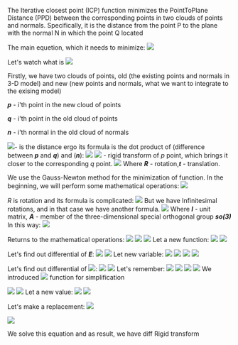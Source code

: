 The Iterative closest point (ICP) function minimizes the PointToPlane Distance (PPD) between the corresponding points in two clouds of points and normals.
Specifically, it is the distance from the point P to the plane with the normal N in which the point Q located

The main equetion, which it needs to minimize:
<img src="https://render.githubusercontent.com/render/math?math=E=\sum\left\|ppd(p_{i},q_{i},n_{i})\right\|_{2}\rightarrow0">


Let's watch what is <img src="https://render.githubusercontent.com/render/math?math=ppd(p,q,n)">

Firstly, we have two clouds of points, old (the existing points and normals in 3-D model) and new (new points and normals, what we want to integrate to the exising model)

***p*** - i'th point in the new cloud of points

***q*** - i'th point in the old cloud of points

***n*** - i'th normal in the old cloud of normals

<img src="https://render.githubusercontent.com/render/math?math=ppd(...)">- is the distance ergo its formula is the dot product of (difference between ***p*** and ***q***) and (***n***):
<img src="https://render.githubusercontent.com/render/math?math=dot(T_{p2q}(p)-q, n)=dot((R\cdot p+t)-q,n)=[(R\cdot p+t)-q]^{T}\cdot n">
<img src="https://render.githubusercontent.com/render/math?math=T_{p2q}(p)"> - rigid transform of *p* point, which brings it closer to the corresponding *q* point.
<img src="https://render.githubusercontent.com/render/math?math=T_{p2q}(p) = (R \cdot  p + t)">
Where ***R*** - rotation,***t*** - translation.

We use the Gauss-Newton method for the minimization of function.
In the beginning, we will perform some mathematical operations:
<img src="https://render.githubusercontent.com/render/math?math=E=\sum\left\|[(R\cdot p+t)-q]^{T}\cdot n\right\|_{2}">

*R* is rotation and its formula is complicated:
<img src="https://render.githubusercontent.com/render/math?math=R=R_{z}(\gamma)R_{y}(\beta)R_{x}(\alpha)=(\begin{bmatrix}cos(\gamma)%26-sin(\gamma)%26 0\\sin(\gamma)%26cos(\gamma)%26 0 \\ 0 %26 0 %26 1 \end{bmatrix} \begin{bmatrix}cos(\beta) %26 0 %26 sin(\beta) \\ 0 %26 1 %26 0 \\ -sin(\beta) %26 0 %26 cos(\beta) \end{bmatrix} \begin{bmatrix}1 %26 0 %26 0\\0 %26cos(\alpha) %26 -sin(\alpha)\\0 %26 sin(\alpha) %26 cos(\alpha)\end{bmatrix}">
But we have Infinitesimal rotations, and in that case we have another formula.
<img src="https://render.githubusercontent.com/render/math?math=R=I %2B Ad\theta">
Where ***I*** - unit matrix, ***A*** - member of the three-dimensional special orthogonal group ***so(3)***
In this way:
<img src="https://render.githubusercontent.com/render/math?math=R = I %2B \begin{bmatrix}0 %26 -\gamma  %26 \beta \\ \gamma %26 0 %26 -\alpha \\ -\beta  %26 \alpha  %26 0 \end{bmatrix} = I %2B skew(\begin{bmatrix} \alpha \\ \beta \\ \gamma \\ \end{bmatrix}) = I %2B skew(R_{shift}) ">

Returns to the mathematical operations:
<img src="https://render.githubusercontent.com/render/math?math=E=\sum\left\|[(I %2B skew(R_{shift})) \cdot  p %2B t - q]^{T}  \cdot n \right \|_{2} ">
<img src="https://render.githubusercontent.com/render/math?math=E = \sum \left \| [I \cdot  p %2B skew(R_{shift}) \cdot  p %2B t - q]^{T}  \cdot n \right \|_{2} ">
<img src="https://render.githubusercontent.com/render/math?math=E = \sum \left \| [skew(R_{shift}) \cdot  p %2B t %2B p- q]^{T}  \cdot n \right \|_{2} ">
Let a new function:
<img src="https://render.githubusercontent.com/render/math?math=f(x, p) = skew(R_{shift}) \cdot  p %2B t">
<img src="https://render.githubusercontent.com/render/math?math=E = \sum \left \| [f(x, p) %2B p- q]^{T}  \cdot n \right \|_{2}">

Let's find out differential of ***E***:
<img src="https://render.githubusercontent.com/render/math?math=\frac{\partial E}{\partial x_{i}} = \sum [2 \cdot (f(x, p) %2B p - q)^{T} \cdot n] \cdot [f{}'(x, p)^{T} \cdot n] = 0">
<img src="https://render.githubusercontent.com/render/math?math=\sum [2 \cdot n^{T} \cdot (f(x, p) %2B p - q)] \cdot [n^{T} \cdot f{}'(x, p)] = 0 ">
Let new variable: <img src="https://render.githubusercontent.com/render/math?math=\triangle p = p - q">
<img src="https://render.githubusercontent.com/render/math?math=\sum [2 \cdot n^{T} \cdot (f(x, p) %2B \triangle p)] \cdot [n^{T} \cdot f{}'(x, p)] = 0">
<img src="https://render.githubusercontent.com/render/math?math=\sum [(f(x, p) %2B \triangle p)^{T} \cdot (n \cdot n^{T})] \cdot f{}'(x, p) = 0">
<img src="https://render.githubusercontent.com/render/math?math=\sum f{}'(x, p)^{T} \cdot [n \cdot n^{T}] \cdot [f(x, p) %2B \triangle p] = 0">

Let's find out differential of <img src="https://render.githubusercontent.com/render/math?math=f(x)">:
<img src="https://render.githubusercontent.com/render/math?math=d(f(x)) = d(skew(R_{shift}) \cdot  p %2B t) = d(skew(R_{shift})) \cdot  p %2B skew(R_{shift}) \cdot  d(p)) %2B d(t)">
<img src="https://render.githubusercontent.com/render/math?math=d(f(x)) = skew(\triangle R_{shift}) \cdot  p %2B \triangle t">
Let's remember: <img src="https://render.githubusercontent.com/render/math?math=cross(a, b) = skew(a) \cdot b = skew(b)^{T} \cdot a">
<img src="https://render.githubusercontent.com/render/math?math=d(f(x)) = cross(\triangle R_{shift}, p) %2B \triangle t">
<img src="https://render.githubusercontent.com/render/math?math=d(f(x)) = skew(p)^{T} \cdot \triangle R_{shift} %2B \triangle t">
<img src="https://render.githubusercontent.com/render/math?math=d(f(x))=\begin{bmatrix} skew(p)^{T} %26 | %26 I m\end{bmatrix} \cdot \begin{bmatrix} \triangle R_{shift}\\ \triangle t \end{bmatrix} = G(p) \cdot X">
We introduced <img src="https://render.githubusercontent.com/render/math?math=G(p)"> function for simplification

<img src="https://render.githubusercontent.com/render/math?math=\sum f{}'(x, p)^{T} \cdot [n \cdot n^{T}] \cdot [f(x, p)] = \sum f{}'(x, p)^{T} \cdot [n \cdot n^{T}] \cdot [- \triangle p]">
<img src="https://render.githubusercontent.com/render/math?math=\sum G(p)^{T} \cdot [n \cdot n^{T}] \cdot [G(p) \cdot X] = \sum G(p)^{T} \cdot [n \cdot n^{T}] \cdot [- \triangle p]">
Let a new value:
<img src="https://render.githubusercontent.com/render/math?math=C = G(p)^{T} \cdot n">
<img src="https://render.githubusercontent.com/render/math?math=C^{T} = (G(p)^{T} \cdot n)^{T} = n^{T} \cdot G(p)">

Let's make a replacement:
<img src="https://render.githubusercontent.com/render/math?math=\sum C \cdot C^{T} \cdot X = \sum C \cdot n^{T} \cdot [- \triangle p]">

<img src="https://render.githubusercontent.com/render/math?math=\sum C \cdot C^{T} \cdot
\begin{bmatrix} \triangle R_{shift}\\ \triangle t \end{bmatrix} = \sum C \cdot n^{T} \cdot [- \triangle p]">

We solve this equation and as result, we have diff Rigid transform

